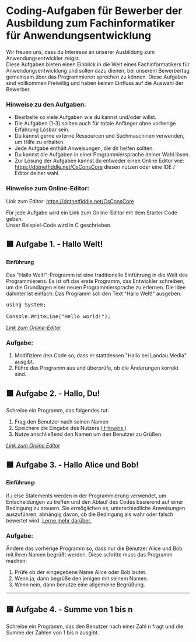 # Coding-Aufgaben für Bewerber der Ausbildung zum Fachinformatiker für Anwendungsentwicklung

Wir freuen uns, dass du Interesse an unserer Ausbildung zum Anwendungsentwickler zeigst.  
Diese Aufgaben bieten einen Einblick in die Welt eines Fachinformatikers für Anwendungsentwicklung und sollen dazu dienen, bei unserem Bewerbertag gemeinsam über das Programmieren sprechen zu können. Diese Aufgaben sind vollkommen Freiwillig und haben keinen Einfluss auf die Auswahl der Bewerber.

### Hinweise zu den Aufgaben:

- Bearbeite so viele Aufgaben wie du kannst und/oder willst.
- Die Aufgaben (1-3) sollten auch für totale Anfänger ohne vorherige Erfahrung Lösbar sein.
- Du kannst gerne externe Ressourcen und Suchmaschinen verwenden, um Hilfe zu erhalten.
- Jede Aufgabe enthält Anweisungen, die dir helfen sollten.
- Du kannst die Aufgaben in einer Programmiersprache deiner Wahl lösen.
- Zur Lösung der Aufgaben kannst du entweder einen Online Editor wie: https://dotnetfiddle.net/CsConsCore diesen nutzen oder eine IDE / Editor deiner wahl.

### Hinweise zum Online-Editor:

Link zum Editor: https://dotnetfiddle.net/CsConsCore

Für jede Aufgabe wird ein Link zum Online-Editor mit dem Starter Code geben.  
Unser Beispiel-Code wird in C geschrieben.

## 🟩 Aufgabe 1. - Hallo Welt!

#### Einführung

Das "Hallo Welt!"-Programm ist eine traditionelle Einführung in die Welt des Programmierens. Es ist oft das erste Programm, das Entwickler schreiben, um die Grundlagen einer neuen Programmiersprache zu erlernen. Die Idee dahinter ist einfach: Das Programm soll den Text "Hallo Welt!" ausgeben.

<pre>
using System;

Console.WriteLine("Hello world!");
</pre>

_[Link zum Online-Editor](https://dotnetfiddle.net/LmPdig)_

### Aufgabe:

1. Modifiziere den Code so, dass er stattdessen "Hallo bei Landau Media" ausgibt.
1. Führe das Programm aus und überprüfe, ob die Änderungen korrekt sind.

## 🟩 Aufgabe 2. - Hallo, Du!

Schreibe ein Programm, das folgendes tut:

1. Frag den Benutzer nach seinen Namen
1. Speichere die Eingabe des Nutzers ([ Hinweis ](https://www.w3schools.com/cs/cs_user_input.php))
1. Nutze anschließend den Namen um den Benutzer zu Grüßen.

_[Link zum Online Editor](https://dotnetfiddle.net/RFTZ76)_

## 🟩 Aufgabe 3. - Hallo Alice und Bob!

#### Einführung:

if / else Statements werden in der Programmierung verwendet, um Entscheidungen zu treffen und den Ablauf des Codes basierend auf einer Bedingung zu steuern. Sie ermöglichen es, unterschiedliche Anweisungen auszuführen, abhängig davon, ob die Bedingung als wahr oder falsch bewertet wird. [Lerne mehr darüber.](https://www.w3schools.com/cs/cs_conditions.php)

### Aufgabe:

Ändere das vorherige Programm so, dass nur die Benutzer Alice und Bob mit ihren Namen begrüßt werden.
Diese schritte muss das Programm machen:

1. Prüfe ob der eingegebene Name Alice oder Bob lautet.
1. Wenn ja, dann begrüße den jenigen mit seinem Namen.
1. Wenn nein, dann benutze eine allgemeine Begrüßung.

---

## 🟨 Aufgabe 4. - Summe von 1 bis n

Schreibe ein Programm, das den Benutzer nach einer Zahl n fragt und die Summe der Zahlen von 1 bis n ausgibt.
